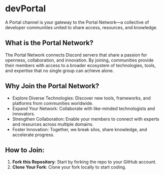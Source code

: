 # devPortal

A Portal channel is your gateway to the Portal Network—a collective of developer communities united to share access, resources, and knowledge.

## What is the Portal Network?
The Portal Network connects Discord servers that share a passion for openness, collaboration, and innovation. By joining, communities provide their members with access to a broader ecosystem of technologies, tools, and expertise that no single group can achieve alone.

## Why Join the Portal Network?
- Explore Diverse Technologies: Discover new tools, frameworks, and platforms from communities worldwide.
- Expand Your Network: Collaborate with like-minded technologists and innovators.
- Strengthen Collaboration: Enable your members to connect with experts and resources across multiple domains.
- Foster Innovation: Together, we break silos, share knowledge, and accelerate progress.

## How to Join:

1. **Fork this Repository**: Start by forking the repo to your GitHub account.
2. **Clone Your Fork**: Clone your fork locally to start coding.
